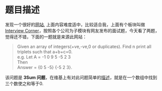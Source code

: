 # 题目描述 #

发现一个很好的[网站](http://www.geeksforgeeks.org/ "GeekforGeek"), 上面内容难度适中，比较适合我，上面有个板块叫做 [Interview Corner](http://www.geeksforgeeks.org/about/interview-corner/)，按照各个公司为子模块有网友发布的面试题，今天看了两题，觉得还不错，下面的一题就是来源此网站：

>Given an array of integers(+ve,-ve,0 or duplicates). Find n print all triplets such that a+b+c=0.    
>e.g. Let A = -1 0 9 5 -5 2 3    
>Then   
>Answer = {0 5 -5} {-5 2 3}.

该问题是 **3Sum 问题**，在维基上有对此问题简单的[描述](http://en.wikipedia.org/wiki/3SUM)，就是在一个数组中找到三个数使之和等于0.

